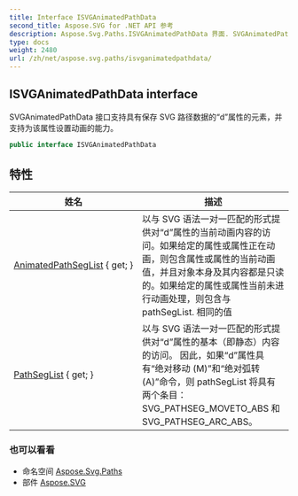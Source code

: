 ```yaml
---
title: Interface ISVGAnimatedPathData
second_title: Aspose.SVG for .NET API 参考
description: Aspose.Svg.Paths.ISVGAnimatedPathData 界面. SVGAnimatedPathData 接口支持具有保存 SVG 路径数据的d属性的元素并支持为该属性设置动画的能力
type: docs
weight: 2480
url: /zh/net/aspose.svg.paths/isvganimatedpathdata/
---
```

## ISVGAnimatedPathData interface

SVGAnimatedPathData 接口支持具有保存 SVG 路径数据的“d”属性的元素，并支持为该属性设置动画的能力。

```csharp
public interface ISVGAnimatedPathData
```

## 特性

| 姓名 | 描述 |
| --- | --- |
| [AnimatedPathSegList](../../aspose.svg.paths/isvganimatedpathdata/animatedpathseglist/) { get; } | 以与 SVG 语法一对一匹配的形式提供对“d”属性的当前动画内容的访问。如果给定的属性或属性正在动画，则包含属性或属性的当前动画值，并且对象本身及其内容都是只读的。如果给定的属性或属性当前未进行动画处理，则包含与 pathSegList. 相同的值 |
| [PathSegList](../../aspose.svg.paths/isvganimatedpathdata/pathseglist/) { get; } | 以与 SVG 语法一对一匹配的形式提供对“d”属性的基本（即静态）内容的访问。 因此，如果“d”属性具有“绝对移动 (M)”和“绝对弧转 (A)”命令，则 pathSegList 将具有两个条目：SVG_PATHSEG_MOVETO_ABS 和 SVG_PATHSEG_ARC_ABS。 |

### 也可以看看

* 命名空间 [Aspose.Svg.Paths](../../aspose.svg.paths/)
* 部件 [Aspose.SVG](../../)


